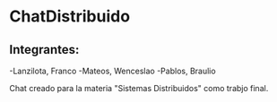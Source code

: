 # ChatDistribuido
## Integrantes:
  -Lanzilota, Franco
  -Mateos, Wenceslao
  -Pablos, Braulio
  
Chat creado para la materia "Sistemas Distribuidos" como trabjo final.
